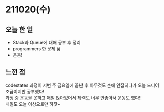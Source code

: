 # 211020(수)

## 오늘 한 일

- Stack과 Queue에 대해 공부 후 정리
- programmers 한 문제 품
- 운동!

## 느낀 점

codestates 과정이 저번 주 금요일에 끝난 후 아무것도 손에 안잡히다가 오늘 드디어 조금이지만 공부했다!
<br />
과정 중 운동을 못하고 매일 앉아있어서 체력도 너무 안좋아서 운동도 했다!!
<br />
내일도 오늘 이상으로만 하잣~
<br />
